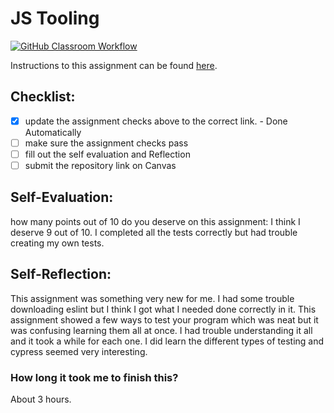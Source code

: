 JS Tooling
===================================
[![GitHub Classroom Workflow](https://github.com/Twugger/Tooling-Lab-Template/actions/workflows/classroom.yml/badge.svg)](https://github.com/Twugger/Tooling-Lab-Template/actions/workflows/classroom.yml)

Instructions to this assignment can be found [here](https://reedws.github.io/IT3049C/coursework/labs/tooling/).

## Checklist:
- [x] update the assignment checks above to the correct link. - Done Automatically
- [ ] make sure the assignment checks pass
- [ ] fill out the self evaluation and Reflection
- [ ] submit the repository link on Canvas

## Self-Evaluation: 
how many points out of 10 do you deserve on this assignment: I think I deserve 9 out of 10. I completed all the tests correctly but had trouble creating my own tests.

## Self-Reflection:
This assignment was something very new for me. I had some trouble downloading eslint but I think I got what I needed done correctly in it. This assignment showed a
few ways to test your program which was neat but it was confusing learning them all at once. I had trouble understanding it all and it took a while for each one. I did learn the different types of testing and cypress seemed very interesting.

### How long it took me to finish this?
About 3 hours.